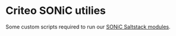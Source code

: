 # Criteo SONiC utilies

Some custom scripts required to run our [SONiC Saltstack modules](https://github.com/criteo/sonic-saltstack).
